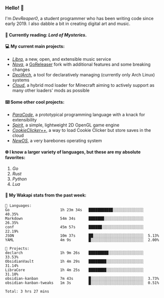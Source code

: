 ### Hello! 👋

I'm _DevReaper0_, a student programmer who has been writing code since early 2019. I also dabble a bit in creating digital art and music.

#### 📖 Currently reading: *Lord of Mysteries*.

#### 💻 My current main projects:

-   _[Libra](https://github.com/LibraMusic)_, a new, open, and extensible music service
-   _[Nova](https://github.com/LibraMusic/Nova)_, a [GoReleaser](https://github.com/goreleaser/goreleaser) fork with additional features and some breaking changes
-   _[DeclArch](https://github.com/DevReaper0/declarch)_, a tool for declaratively managing (currently only Arch Linux) systems
-   _[Cloud](https://github.com/CloudLoaderMC/CloudLoader)_, a hybrid mod loader for Minecraft aiming to actively support as many other loaders' mods as possible

#### ⌨️ Some other cool projects:

-   _[ParaCode](https://github.com/ParaCodeLang/ParaCode)_, a prototypical programming language with a knack for extensibility
-   _[Spirit](https://gitlab.com/DevReaper0/SpiritEngine)_, a simple, lightweight 2D OpenGL game engine
-   _[CookieClicker++](https://github.com/DevReaper0/CookieClickerPlusPlus)_, a way to load Cookie Clicker but store saves in the cloud
-   _[NewOS](https://github.com/DevReaper0/NewOS)_, a very barebones operating system

#### 🌐 I know a larger variety of languages, but these are my absolute favorites:

1. _Go_
2. _Rust_
3. _Python_
4. _Lua_

#### 📡 My Wakapi stats from the past week:

```text
💾 Languages:
Go                       1h 23m 34s   ███████████░░░░░░░░░░░░░░  40.35%
Markdown                 54m 34s      ███████░░░░░░░░░░░░░░░░░░  26.35%
conf                     45m 57s      ██████░░░░░░░░░░░░░░░░░░░  22.19%
JSON                     10m 37s      ██░░░░░░░░░░░░░░░░░░░░░░░  5.13%
YAML                     4m 9s        █░░░░░░░░░░░░░░░░░░░░░░░░  2.00%

💼 Projects:
declarch                 1h 9m 26s    █████████░░░░░░░░░░░░░░░░  33.53%
ObsidianVault            1h 4m 29s    ████████░░░░░░░░░░░░░░░░░  31.14%
LibraCore                1h 4m 25s    ████████░░░░░░░░░░░░░░░░░  31.10%
obsidian-kanban          7m 43s       █░░░░░░░░░░░░░░░░░░░░░░░░  3.73%
obsidian-kanban-tweaks   1m 3s        █░░░░░░░░░░░░░░░░░░░░░░░░  0.51%

Total: 3 hrs 27 mins
```
